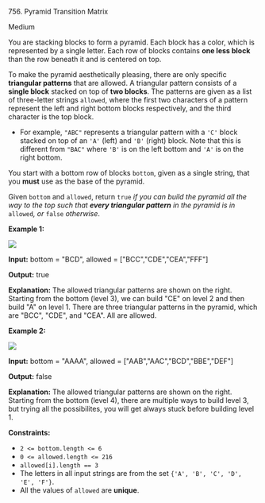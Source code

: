 756\. Pyramid Transition Matrix

Medium

You are stacking blocks to form a pyramid. Each block has a color, which is represented by a single letter. Each row of blocks contains **one less block** than the row beneath it and is centered on top.

To make the pyramid aesthetically pleasing, there are only specific **triangular patterns** that are allowed. A triangular pattern consists of a **single block** stacked on top of **two blocks**. The patterns are given as a list of three-letter strings `allowed`, where the first two characters of a pattern represent the left and right bottom blocks respectively, and the third character is the top block.

*   For example, `"ABC"` represents a triangular pattern with a `'C'` block stacked on top of an `'A'` (left) and `'B'` (right) block. Note that this is different from `"BAC"` where `'B'` is on the left bottom and `'A'` is on the right bottom.

You start with a bottom row of blocks `bottom`, given as a single string, that you **must** use as the base of the pyramid.

Given `bottom` and `allowed`, return `true` _if you can build the pyramid all the way to the top such that **every triangular pattern** in the pyramid is in_ `allowed`_, or_ `false` _otherwise_.

**Example 1:**

![](https://assets.leetcode.com/uploads/2021/08/26/pyramid1-grid.jpg)

**Input:** bottom = "BCD", allowed = ["BCC","CDE","CEA","FFF"]

**Output:** true

**Explanation:** The allowed triangular patterns are shown on the right. Starting from the bottom (level 3), we can build "CE" on level 2 and then build "A" on level 1. There are three triangular patterns in the pyramid, which are "BCC", "CDE", and "CEA". All are allowed.

**Example 2:**

![](https://assets.leetcode.com/uploads/2021/08/26/pyramid2-grid.jpg)

**Input:** bottom = "AAAA", allowed = ["AAB","AAC","BCD","BBE","DEF"]

**Output:** false

**Explanation:** The allowed triangular patterns are shown on the right. Starting from the bottom (level 4), there are multiple ways to build level 3, but trying all the possibilites, you will get always stuck before building level 1.

**Constraints:**

*   `2 <= bottom.length <= 6`
*   `0 <= allowed.length <= 216`
*   `allowed[i].length == 3`
*   The letters in all input strings are from the set `{'A', 'B', 'C', 'D', 'E', 'F'}`.
*   All the values of `allowed` are **unique**.